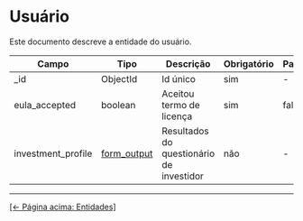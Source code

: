 # Usuário

Este documento descreve a entidade do usuário.

| Campo              | Tipo                            | Descrição                                | Obrigatório | Padrão |
| ------------------ | ------------------------------- | ---------------------------------------- | ----------- | ------ |
| \_id               | ObjectId                        | Id único                                 | sim         | -      |
| eula_accepted      | boolean                         | Aceitou termo de licença                 | sim         | false  |
| investment_profile | [form_output](./form-output.md) | Resultados do questionário de investidor | não         | -      |

---

[[← Página acima: Entidades]](./readme.md)

